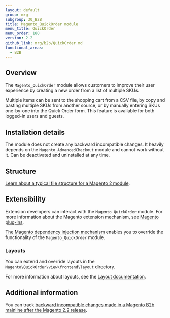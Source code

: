 ```yaml
---
layout: default
group: mrg
subgroup: 30_B2B
title: Magento_QuickOrder module
menu_title: QuickOrder
menu_order: 180
version: 2.2
github_link: mrg/b2b/QuickOrder.md
functional_areas:
  - B2B
---
```


## Overview

The `Magento_QuickOrder` module allows customers to improve their user experience by creating a new order from a list of multiple SKUs.

Multiple items can be sent to the shopping cart from a CSV file, by copy and pasting multiple SKUs from another source, or by manually entering SKUs one-by-one into the Quick Order form. This feature is available for both logged-in users and guests.

## Installation details

The module does not create any backward incompatible changes. It heavily depends on the `Magento_AdvancedCheckout` module and cannot work without it. Can be deactivated and uninstalled at any time.

## Structure

[Learn about a typical file structure for a Magento 2 module]({{page.baseurl}}/extension-dev-guide/build/module-file-structure.html).

## Extensibility

Extension developers can interact with the `Magento_QuickOrder` module. For more information about the Magento extension mechanism, see [Magento plug-ins]({{page.baseurl}}/extension-dev-guide/plugins.html).

[The Magento dependency injection mechanism]({{page.baseurl}}/extension-dev-guide/depend-inj.html) enables you to override the functionality of the `Magento_QuickOrder` module.

### Layouts

You can extend and override layouts in the `Magento\QuickOrder\view\frontend\layout` directory.

For more information about layouts, see the [Layout documentation]({{page.baseurl}}/frontend-dev-guide/layouts/layout-overview.html).

## Additional information

You can track [backward incompatible changes made in a Magento B2b mainline after the Magento 2.2 release]({{page.baseurl}}/release-notes/changes/b2b_changes.html).
